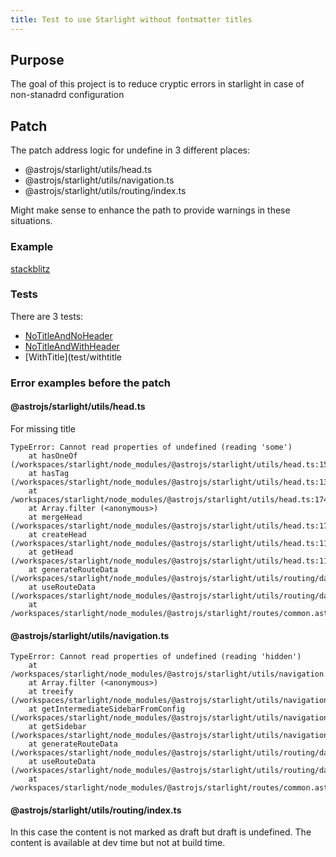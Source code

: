 ```yaml
---
title: Test to use Starlight without fontmatter titles
---
```


## Purpose
The goal of this project is to reduce cryptic errors in starlight in case of non-stanadrd configuration

## Patch
The patch address logic for undefine in 3 different places:
- @astrojs/starlight/utils/head.ts
- @astrojs/starlight/utils/navigation.ts
- @astrojs/starlight/utils/routing/index.ts

Might make sense to enhance the path to provide warnings in these situations.

### Example
[stackblitz](https://stackblitz.com/~/github.com/frodrish/HelloStarlight)

### Tests
There are 3 tests:
- [NoTitleAndNoHeader](test/notitlenoheader)
- [NoTitleAndWithHeader](test/notitlewithheader)
- [WithTitle](test/withtitle

### Error examples before the patch

#### @astrojs/starlight/utils/head.ts
For missing title
```
TypeError: Cannot read properties of undefined (reading 'some')
    at hasOneOf (/workspaces/starlight/node_modules/@astrojs/starlight/utils/head.ts:153:14)
    at hasTag (/workspaces/starlight/node_modules/@astrojs/starlight/utils/head.ts:135:11)
    at /workspaces/starlight/node_modules/@astrojs/starlight/utils/head.ts:174:38
    at Array.filter (<anonymous>)
    at mergeHead (/workspaces/starlight/node_modules/@astrojs/starlight/utils/head.ts:174:21)
    at createHead (/workspaces/starlight/node_modules/@astrojs/starlight/utils/head.ts:117:10)
    at getHead (/workspaces/starlight/node_modules/@astrojs/starlight/utils/head.ts:110:9)
    at generateRouteData (/workspaces/starlight/node_modules/@astrojs/starlight/utils/routing/data.ts:64:9)
    at useRouteData (/workspaces/starlight/node_modules/@astrojs/starlight/utils/routing/data.ts:40:20)
    at /workspaces/starlight/node_modules/@astrojs/starlight/routes/common.astro:18:46
```

#### @astrojs/starlight/utils/navigation.ts

```
TypeError: Cannot read properties of undefined (reading 'hidden')
    at /workspaces/starlight/node_modules/@astrojs/starlight/utils/navigation.ts:243:44
    at Array.filter (<anonymous>)
    at treeify (/workspaces/starlight/node_modules/@astrojs/starlight/utils/navigation.ts:243:4)
    at getIntermediateSidebarFromConfig (/workspaces/starlight/node_modules/@astrojs/starlight/utils/navigation.ts:400:16)
    at getSidebar (/workspaces/starlight/node_modules/@astrojs/starlight/utils/navigation.ts:374:25)
    at generateRouteData (/workspaces/starlight/node_modules/@astrojs/starlight/utils/routing/data.ts:52:18)
    at useRouteData (/workspaces/starlight/node_modules/@astrojs/starlight/utils/routing/data.ts:40:20)
    at /workspaces/starlight/node_modules/@astrojs/starlight/routes/common.astro:18:46
```

#### @astrojs/starlight/utils/routing/index.ts

In this case the content is not marked as draft but draft is undefined. The content is available at dev time but not at build time.




